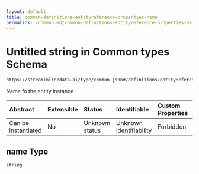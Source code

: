 ```yaml
---
layout: default
title: common-definitions-entityreference-properties-name
permalink: /common.md/common-definitions-entityreference-properties-name.md/
---
```

# Untitled string in Common types Schema

```txt
https://streaminlinedata.ai/type/common.json#/definitions/entityReference/properties/name
```

Name fo the entity instance

| Abstract            | Extensible | Status         | Identifiable            | Custom Properties | Additional Properties | Access Restrictions | Defined In                                                |
| :------------------ | :--------- | :------------- | :---------------------- | :---------------- | :-------------------- | :------------------ | :-------------------------------------------------------- |
| Can be instantiated | No         | Unknown status | Unknown identifiability | Forbidden         | Allowed               | none                | [common.json*](common.md "open original schema") |

## name Type

`string`
